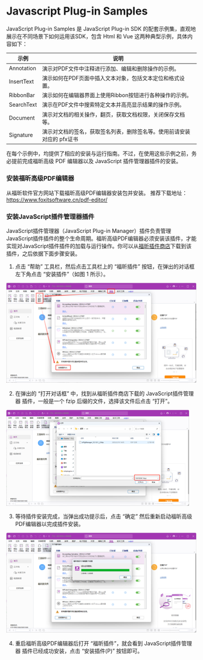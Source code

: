 # Javascript Plug-in Samples

JavaScript Plug-in Samples 是 JavaScript Plug-in SDK 的配套示例集，直观地展示在不同场景下如何运用该SDK，包含 Html 和 Vue 这两种典型示例，具体内容如下：

| 示例     | 说明                                                         |
| ---------- | ------------------------------------------------------------ |
| Annotation | 演示对PDF文件中注释进行添加、编辑和删除操作的示例。          |
| InsertText | 演示如何在PDF页面中插入文本对象，包括文本定位和格式设置。    |
| RibbonBar  | 演示如何在编辑器界面上使用Ribbon按钮进行各种操作的示例。     |
| SearchText | 演示在PDF文件中搜索特定文本并高亮显示结果的操作示例。        |
| Document   | 演示对文档的相关操作，翻页，获取文档权限，关闭保存文档等。 |
| Signature   | 演示对文档的签名，获取签名列表，删除签名等。使用前请安装对应的 pfx证书 |

在每个示例中，均提供了相应的安装与运行指南。不过，在使用这些示例之前，务必提前完成福昕高级 PDF 编辑器以及 JavaScript 插件管理器插件的安装。

### 安装福昕高级PDF编辑器

从福昕软件官方网站下载福昕高级PDF编辑器安装包并安装。
推荐下载地址：https://www.foxitsoftware.cn/pdf-editor/

### 安装JavaScript插件管理器插件

JavaScript插件管理器（JavaScript Plug-in Manager）插件负责管理JavaScript插件插件的整个生命周期。福昕高级PDF编辑器必须安装该插件，才能实现对JavaScript插件插件的加载与运行操作。你可以从[福昕插件商店](https://developers.foxitsoftware.cn/store/)下载到该插件，之后依据下面步骤安装。

1. 点击 “帮助” 工具栏，然后点击工具栏上的 “福昕插件” 按钮，在弹出的对话框左下角点击 “安装插件”（如图 1 所示）。

![图 1](./img/1.png)

2. 在弹出的 “打开对话框” 中，找到从福昕插件商店下载的 JavaScript插件管理器 插件，一般是一个 fzip 后缀的文件，选择该文件后点击 “打开”。

![图 2](./img/2.png)

3. 等待插件安装完成，当弹出成功提示后，点击 “确定” 然后重新启动福昕高级PDF编辑器以完成插件安装。

![图 3](./img/3.png)

4. 重启福昕高级PDF编辑器后打开 “福昕插件”，就会看到 JavaScript插件管理器 插件已经成功安装，点击 “安装插件(P)” 按钮即可。

